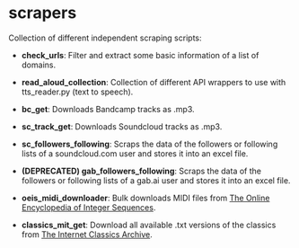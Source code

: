 # scrapers
 Collection of different independent scraping scripts:
 
 * **check_urls**: Filter and extract some basic information of a list of domains.

 * **read_aloud_collection**: Collection of different API wrappers to use with tts_reader.py (text to speech).
 
 * **bc_get**: Downloads Bandcamp tracks as .mp3.
 
 * **sc_track_get**: Downloads Soundcloud tracks as .mp3.
 
 * **sc_followers_following**: Scraps the data of the followers or following lists of a soundcloud.com user and stores it into an excel file.
 
 * **(DEPRECATED) gab_followers_following**: Scraps the data of the followers or following lists of a gab.ai user and stores it into an excel file.
 
 * **oeis_midi_downloader**: Bulk downloads MIDI files from [The Online Encyclopedia of Integer Sequences](https://oeis.org/).

 * **classics_mit_get**: Download all available .txt versions of the classics from [The Internet Classics Archive](http://classics.mit.edu/).